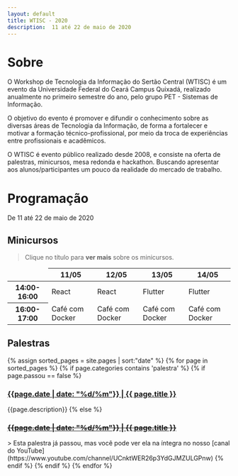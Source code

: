 ```yaml
---
layout: default
title: WTISC - 2020
description:  11 até 22 de maio de 2020
---
```

# Sobre

O Workshop de Tecnologia da Informação do Sertão Central (WTISC) é um evento da Universidade Federal do Ceará Campus Quixadá, realizado anualmente no primeiro semestre do ano, pelo grupo PET - Sistemas de Informação.

O objetivo do evento é promover e difundir o conhecimento sobre as diversas áreas de Tecnologia da Informação, de forma a fortalecer e motivar a formação técnico-profissional, por meio da troca de experiências entre profissionais e acadêmicos.

O WTISC é evento público realizado desde 2008, e consiste na oferta de palestras, minicursos, mesa redonda e hackathon. Buscando apresentar aos alunos/participantes um pouco da realidade do mercado de trabalho.

# Programação

De 11 até 22 de maio de 2020

## Minicursos

> Clique no título para **ver mais** sobre os minicursos.

<table class="table table-bordered">
  <thead>
    <tr>
      <th scope="col" style="border: none;"></th>
      <th scope="col">11/05</th>
      <th scope="col">12/05</th>
      <th scope="col">13/05</th>
      <th scope="col">14/05</th>
    </tr>
  </thead>  
  <tbody>
    <tr>
      <th scope="row">14:00-16:00</th>
      <td class="table-react" onclick="location.href = 'minicursos/react'">React <i class="fas fa-check-double"></i></td>
      <td class="table-react" onclick="location.href = 'minicursos/react'">React <i class="fas fa-check-double"></i></td>
      <td class="table-flutter" onclick="location.href = 'minicursos/flutter'">Flutter <i class="fas fa-check-double"></i></td>
      <td class="table-flutter" onclick="location.href = 'minicursos/flutter'">Flutter <i class="fas fa-check-double"></i></td>
    </tr>
    <tr>
      <th scope="row">16:00-17:00</th>
      <td class="table-cafe"  onclick="location.href = 'minicursos/cafe-com-docker'">Café com Docker <i class="fas fa-check-double"></i></td>
      <td class="table-cafe"  onclick="location.href = 'minicursos/cafe-com-docker'">Café com Docker <i class="fas fa-check-double"></i></td>
      <td class="table-cafe"  onclick="location.href = 'minicursos/cafe-com-docker'">Café com Docker <i class="fas fa-check-double"></i></td>
      <td class="table-cafe"  onclick="location.href = 'minicursos/cafe-com-docker'">Café com Docker <i class="fas fa-check-double"></i></td>
    </tr>
  
  </tbody>
</table>


## Palestras


{% assign sorted_pages = site.pages | sort:"date" %}
{% for page in sorted_pages %}
{% if page.categories contains 'palestra' %}
{% if page.passou == false %}
<div class="item"><h3><a href="{{ page.path}}">{{page.date | date: "%d/%m"}} | {{ page.title }}</a></h3></div>
    {{page.description}}
{% else %}
<div class="item"><s><h3><a href="{{ page.path}}">{{page.date | date: "%d/%m"}} | {{ page.title }}</a></h3></s></div>
> Esta palestra já passou, mas você pode ver ela na íntegra no nosso [canal do YouTube](https://www.youtube.com/channel/UCnktWER26p3YdGJMZULGPnw) 
{% endif %}
{% endif %}
{% endfor %}
